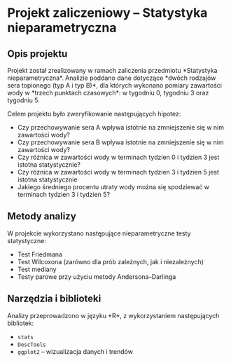 # Projekt zaliczeniowy – Statystyka nieparametryczna

## Opis projektu

Projekt został zrealizowany w ramach zaliczenia przedmiotu \*Statystyka nieparametryczna\*. Analizie poddano dane dotyczące \*dwóch rodzajów sera topionego (typ A i typ B)\*, dla których wykonano pomiary zawartości wody w \*trzech punktach czasowych\*: w tygodniu 0, tygodniu 3 oraz tygodniu 5.

Celem projektu było zweryfikowanie następujących hipotez:

- Czy przechowywanie sera A wpływa istotnie na zmniejszenie się w nim zawartości wody? 
- Czy przechowywanie sera B wpływa istotnie na zmniejszenie się w nim zawartości wody?
- Czy różnica w zawartości wody w terminach tydzien 0 i tydzien 3 jest istotna statystycznie?
- Czy różnica w zawartości wody w terminach tydzien 3 i tydzien 5 jest istotna statystycznie
- Jakiego średniego procentu utraty wody można się spodziewać w terminach tydzien 3 i tydzien 5? 

## Metody analizy

W projekcie wykorzystano następujące nieparametryczne testy statystyczne:
- Test Friedmana 
- Test Wilcoxona (zarówno dla prób zależnych, jak i niezależnych)
- Test mediany 
- Testy parowe przy użyciu metody Andersona–Darlinga

## Narzędzia i biblioteki

Analizy przeprowadzono w języku \*R\*, z wykorzystaniem następujących bibliotek:
- `stats` 
- `DescTools` 
- `ggplot2` – wizualizacja danych i trendów
